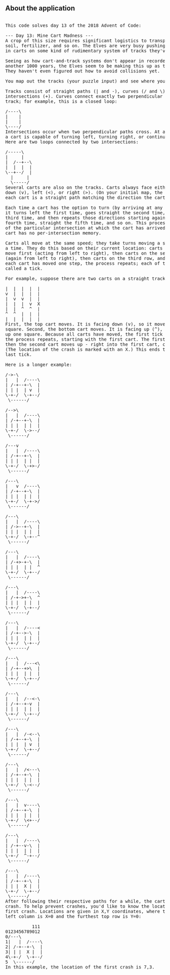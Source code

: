 

## About the application

<pre>

This code solves day 13 of the 2018 Advent of Code:

--- Day 13: Mine Cart Madness ---
A crop of this size requires significant logistics to transport produce,
soil, fertilizer, and so on. The Elves are very busy pushing things around
in carts on some kind of rudimentary system of tracks they've come up with.

Seeing as how cart-and-track systems don't appear in recorded history for
another 1000 years, the Elves seem to be making this up as they go along.
They haven't even figured out how to avoid collisions yet.

You map out the tracks (your puzzle input) and see where you can help.

Tracks consist of straight paths (| and -), curves (/ and \), and
intersections (+). Curves connect exactly two perpendicular pieces of
track; for example, this is a closed loop:

/----\
|    |
|    |
\----/
Intersections occur when two perpendicular paths cross. At an intersection,
a cart is capable of turning left, turning right, or continuing straight.
Here are two loops connected by two intersections:

/-----\
|     |
|  /--+--\
|  |  |  |
\--+--/  |
  |     |
  \-----/
Several carts are also on the tracks. Carts always face either up (^),
down (v), left (<), or right (>). (On your initial map, the track under
each cart is a straight path matching the direction the cart is facing.)

Each time a cart has the option to turn (by arriving at any intersection),
it turns left the first time, goes straight the second time, turns right the
third time, and then repeats those directions starting again with left the
fourth time, straight the fifth time, and so on. This process is independent
of the particular intersection at which the cart has arrived - that is, the
cart has no per-intersection memory.

Carts all move at the same speed; they take turns moving a single step at
a time. They do this based on their current location: carts on the top row
move first (acting from left to right), then carts on the second row move
(again from left to right), then carts on the third row, and so on. Once
each cart has moved one step, the process repeats; each of these loops is
called a tick.

For example, suppose there are two carts on a straight track:

|  |  |  |  |
v  |  |  |  |
|  v  v  |  |
|  |  |  v  X
|  |  ^  ^  |
^  ^  |  |  |
|  |  |  |  |
First, the top cart moves. It is facing down (v), so it moves down one
square. Second, the bottom cart moves. It is facing up (^), so it moves
up one square. Because all carts have moved, the first tick ends. Then,
the process repeats, starting with the first cart. The first cart moves down,
then the second cart moves up - right into the first cart, colliding with it!
(The location of the crash is marked with an X.) This ends the second and
last tick.

Here is a longer example:

/->-\
|   |  /----\
| /-+--+-\  |
| | |  | v  |
\-+-/  \-+--/
 \------/

/-->\
|   |  /----\
| /-+--+-\  |
| | |  | |  |
\-+-/  \->--/
 \------/

/---v
|   |  /----\
| /-+--+-\  |
| | |  | |  |
\-+-/  \-+>-/
 \------/

/---\
|   v  /----\
| /-+--+-\  |
| | |  | |  |
\-+-/  \-+->/
 \------/

/---\
|   |  /----\
| /->--+-\  |
| | |  | |  |
\-+-/  \-+--^
 \------/

/---\
|   |  /----\
| /-+>-+-\  |
| | |  | |  ^
\-+-/  \-+--/
 \------/

/---\
|   |  /----\
| /-+->+-\  ^
| | |  | |  |
\-+-/  \-+--/
 \------/

/---\
|   |  /----<
| /-+-->-\  |
| | |  | |  |
\-+-/  \-+--/
 \------/

/---\
|   |  /---<\
| /-+--+>\  |
| | |  | |  |
\-+-/  \-+--/
 \------/

/---\
|   |  /--<-\
| /-+--+-v  |
| | |  | |  |
\-+-/  \-+--/
 \------/

/---\
|   |  /-<--\
| /-+--+-\  |
| | |  | v  |
\-+-/  \-+--/
 \------/

/---\
|   |  /<---\
| /-+--+-\  |
| | |  | |  |
\-+-/  \-<--/
 \------/

/---\
|   |  v----\
| /-+--+-\  |
| | |  | |  |
\-+-/  \<+--/
 \------/

/---\
|   |  /----\
| /-+--v-\  |
| | |  | |  |
\-+-/  ^-+--/
 \------/

/---\
|   |  /----\
| /-+--+-\  |
| | |  X |  |
\-+-/  \-+--/
 \------/
After following their respective paths for a while, the carts eventually
crash. To help prevent crashes, you'd like to know the location of the
first crash. Locations are given in X,Y coordinates, where the furthest
left column is X=0 and the furthest top row is Y=0:

          111
0123456789012
0/---\
1|   |  /----\
2| /-+--+-\  |
3| | |  X |  |
4\-+-/  \-+--/
5  \------/
In this example, the location of the first crash is 7,3.

</pre>

